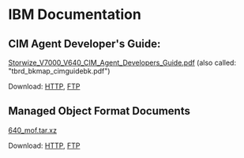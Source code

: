 # IBM Documentation

## CIM Agent Developer's Guide:

[Storwize_V7000_V640_CIM_Agent_Developers_Guide.pdf](Storwize_V7000_V640_CIM_Agent_Developers_Guide.pdf)
(also called: "tbrd_bkmap_cimguidebk.pdf")

Download: [HTTP](https://public.dhe.ibm.com/storage/san/sanvc/V6.4.0/Storwize_V7000_V640_CIM_Agent_Developers_Guide.pdf), [FTP](ftp://ftp.software.ibm.com/storage/san/sanvc/V6.4.0/Storwize_V7000_V640_CIM_Agent_Developers_Guide.pdfStorwize_V7000_V640_CIM_Agent_Developers_Guide.pdf)

## Managed Object Format Documents

[640_mof.tar.xz](640_mof.tar.xz)

Download: [HTTP](https://public.dhe.ibm.com/storage/san/sanvc/V6.4.0/640_mof.tar), [FTP](ftp://ftp.software.ibm.com/storage/san/sanvc/V6.4.0/640_mof.tar)
